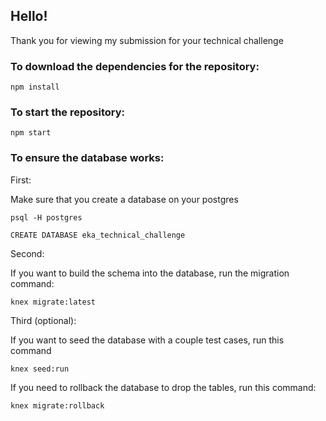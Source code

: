 ## Hello!

Thank you for viewing my submission for your technical challenge


### To download the dependencies for the repository:

```
npm install
```

### To start the repository:

```
npm start
```

### To ensure the database works:

First:

Make sure that you create a database on your postgres

```
psql -H postgres

CREATE DATABASE eka_technical_challenge
```

Second:

If you want to build the schema into the database, run the migration command:

```
knex migrate:latest
```

Third (optional):

If you want to seed the database with a couple test cases, run this command

```
knex seed:run
```

If you need to rollback the database to drop the tables, run this command:

```
knex migrate:rollback
```